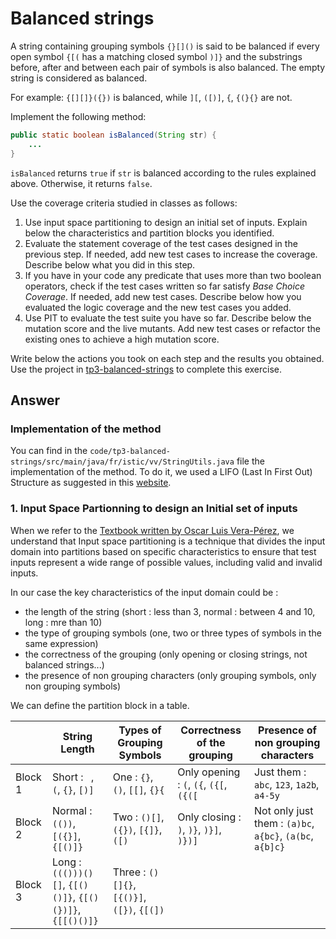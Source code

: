 # Balanced strings

A string containing grouping symbols `{}[]()` is said to be balanced if every open symbol `{[(` has a matching closed symbol `)]}` and the substrings before, after and between each pair of symbols is also balanced. The empty string is considered as balanced.

For example: `{[][]}({})` is balanced, while `][`, `([)]`, `{`, `{(}{}` are not.

Implement the following method:

```java
public static boolean isBalanced(String str) {
    ...
}
```

`isBalanced` returns `true` if `str` is balanced according to the rules explained above. Otherwise, it returns `false`.

Use the coverage criteria studied in classes as follows:

1. Use input space partitioning to design an initial set of inputs. Explain below the characteristics and partition blocks you identified.
2. Evaluate the statement coverage of the test cases designed in the previous step. If needed, add new test cases to increase the coverage. Describe below what you did in this step.
3. If you have in your code any predicate that uses more than two boolean operators, check if the test cases written so far satisfy *Base Choice Coverage*. If needed, add new test cases. Describe below how you evaluated the logic coverage and the new test cases you added.
4. Use PIT to evaluate the test suite you have so far. Describe below the mutation score and the live mutants. Add new test cases or refactor the existing ones to achieve a high mutation score.

Write below the actions you took on each step and the results you obtained.
Use the project in [tp3-balanced-strings](../code/tp3-balanced-strings) to complete this exercise.

## Answer

### Implementation of the method

You can find in the ``code/tp3-balanced-strings/src/main/java/fr/istic/vv/StringUtils.java`` file the implementation of the method. To do it, we used a LIFO (Last In First Out) Structure as suggested in this [website](https://www.enjoyalgorithms.com/blog/check-for-balanced-parentheses-in-expression).


### 1. Input Space Partionning to design an Initial set of inputs

When we refer to the [Textbook written by Oscar Luis Vera-Pérez](https://oscarlvp.github.io/vandv-classes/#_input_space_partitioning), we understand that Input space partitioning is a technique that divides the input domain into partitions based on specific characteristics to ensure that test inputs represent a wide range of possible values, including valid and invalid inputs.

In our case the key characteristics of the input domain could be :
- the length of the string (short : less than 3, normal : between 4 and 10, long : mre than 10)
- the type of grouping symbols (one, two or three types of symbols in the same expression)
- the correctness of the grouping (only opening or closing strings, not balanced strings...)
- the presence of non grouping characters (only grouping symbols, only non grouping symbols)

We can define the partition block in a table.

|          | String Length                                                     | Types of Grouping Symbols                           | Correctness of the grouping                     | Presence of non grouping characters                              |
| -------- | ----------------------------------------------------------------- | --------------------------------------------------- | ----------------------------------------------- | ---------------------------------------------------------------- |
| Block 1  | Short : `` ``, ``(``, ``{}``, ``[)]``                             | One : ``{}``, ``()``, ``[[]``, ``{}{``              | Only opening : ``(``, ``({``, ``({[``, ``({([`` | Just them : ``abc``, ``123``, ``1a2b``, ``a4-5y``                |
| Block 2  | Normal : ``(())``, ``[({}]``, ``{[()]}``                          | Two : ``()[]``, ``({})``, ``[{]}``, ``([)``         | Only closing : ``)``, ``)}``, ``)}]``, ``)})]`` | Not only just them : ``(a)bc``, ``a{bc}``, ``(a(bc``, ``a{b]c}`` |
| Block 3  | Long : ``((()))()[]``, ``{[()()]}``, ``{[()(})]}``, ``{[[()()]}`` | Three : ``()[]{}``, ``[{()}]``, ``([})``, ``{[(])`` |                                                 |                                                                  |